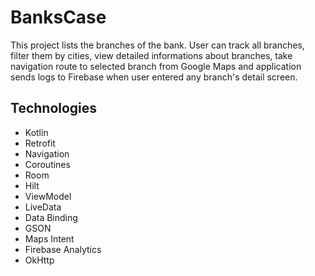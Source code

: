 # BanksCase
This project lists the branches of the bank. User can track all branches, filter them by cities, view detailed informations about branches, take navigation route to 
selected branch from Google Maps and application sends logs to Firebase when user entered any branch's detail screen.

## Technologies
- Kotlin
- Retrofit
- Navigation
- Coroutines
- Room
- Hilt
- ViewModel
- LiveData
- Data Binding
- GSON
- Maps Intent
- Firebase Analytics
- OkHttp
